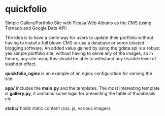 quickfolio
==========

Simple Gallery/Portfolio Site with Picasa Web Albums as the CMS (using Tornado and Google Data API)

The idea is to have a simle way for users to update their portfolio without having to install a full blown CMS or use a database or some bloated blogging software.
An added value gained by using the gdata api is a robust yes simple portfolio site, without having to serve any of the images, so in theory, any site using this should be able to withstand any feasible level of slashdot effect. 


**quickfolio_nginx** is an example of an nginx configuration for serving the site

**app/** includes the **main.py** and the templates. The most interesting template is **gallery.py**, it contains some logic for presenting the table of thumbnails etc.

**static/** holds static content (css, js, various images).
